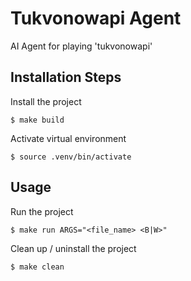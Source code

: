 # Tukvonowapi Agent
AI Agent for playing 'tukvonowapi'

## Installation Steps

Install the project
```
$ make build
```

Activate virtual environment
```
$ source .venv/bin/activate
```

## Usage

Run the project
```
$ make run ARGS="<file_name> <B|W>"
```

Clean up / uninstall the project
```
$ make clean
```